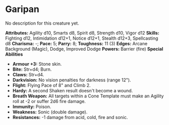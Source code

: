 # Garipan

No description for this creature yet.

**Attributes:** Agility d10, Smarts d8, Spirit d8, Strength d10, Vigor
d12
**Skills:** Fighting d12, Intimidation d12+1, Notice d12+1, Stealth
d12+3, Spellcasting d8
**Charisma:** -; **Pace:** 5; **Parry:** 8; **Toughness:** 11 (3)
**Edges:** Arcane Background (Magic), Dodge, Improved Dodge
**Powers:** Barrier (fire)
**Special Abilities**

- **Armour +3:** Stone skin.
- **Bite:** Str+d4; Burn.
- **Claws:** Str+d4.
- **Darkvision:** No vision penalties for darkness (range 12").
- **Flight:** Flying Pace of 8" and Climb 2.
- **Hardy:** A second Shaken result doesn't become a wound.
- **Breath Weapon:** All targets within a Cone Template must make an
Agility roll at -2 or suffer 2d6 fire damage.
- **Immunity:** Poison.
- **Weakness:** Sonic (double damage).
- **Resistances:** -1 damage from acid, cold, fire and sonic.
